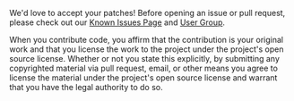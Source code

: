 We'd love to accept your patches! Before opening an issue or pull request, please check out our [Known Issues Page](https://github.com/intel-analytics/BigDL/wiki/Known-Issues) and [User Group](https://groups.google.com/forum/#!forum/bigdl-user-group).

When you contribute code, you affirm that the contribution is your original work and that you license the work to the project under the project's open source license. Whether or not you state this explicitly, by submitting any copyrighted material via pull request, email, or other means you agree to license the material under the project's open source license and warrant that you have the legal authority to do so.
